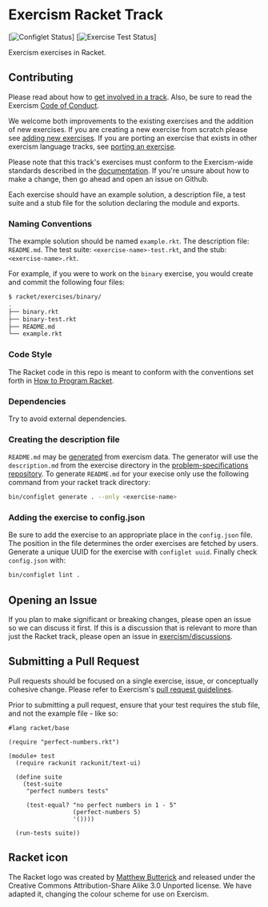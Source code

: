 # Exercism Racket Track

[![Configlet Status](https://github.com/exercism/racket/workflows/configlet/badge.svg)]
[![Exercise Test Status](https://github.com/exercism/racket/workflows/racket%20%2F%20main/badge.svg)]

Exercism exercises in Racket.

## Contributing

Please read about how to [get involved in a track](https://github.com/exercism/docs/tree/master/contributing-to-language-tracks). Also, be sure to read the Exercism [Code of Conduct](https://exercism.org/code-of-conduct).

We welcome both improvements to the existing exercises and the addition of new exercises. If you are creating a new exercise from scratch please see [adding new exercises](https://github.com/exercism/docs/blob/master/you-can-help/make-up-new-exercises.md).  If you are porting an exercise that exists in other exercism language tracks, see [porting an exercise](https://github.com/exercism/docs/blob/master/you-can-help/implement-an-exercise-from-specification.md).

Please note that this track's exercises must conform to the Exercism-wide standards described in the [documentation](https://github.com/exercism/docs/tree/master/language-tracks/exercises). If you're unsure about how to make a change, then go ahead and open an issue on Github.

Each exercise should have an example solution, a description file, a test suite and a stub file for the solution declaring the module and exports.

### Naming Conventions

The example solution should be named `example.rkt`. The description file: `README.md`. The test suite: `<exercise-name>-test.rkt`, and the stub: `<exercise-name>.rkt`.

For example, if you were to work on the `binary` exercise, you would create and commit the following four files:

```bash
$ racket/exercises/binary/
.
├── binary.rkt
├── binary-test.rkt
├── README.md
└── example.rkt
```

### Code Style
The Racket code in this repo is meant to conform with the conventions set forth in [How to Program Racket](http://docs.racket-lang.org/style/index.html).

### Dependencies
Try to avoid external dependencies.

### Creating the description file

`README.md` may be [generated](https://github.com/exercism/docs/blob/master/maintaining-a-track/regenerating-exercise-readmes.md) from exercism data. The generator will use the `description.md` from the exercise directory in the [problem-specifications repository](https://github.com/exercism/problem-specifications/tree/master/exercises).  To generate `README.md` for your execise only use the following command from your racket track directory:

```bash
bin/configlet generate . --only <exercise-name>
```

### Adding the exercise to config.json
Be sure to add the exercise to an appropriate place in the `config.json` file.  The position in the file determines the order exercises are fetched by users.  Generate a unique UUID for the exercise with ```configlet uuid```.  Finally check `config.json` with:

```bash
bin/configlet lint .
```

## Opening an Issue

If you plan to make significant or breaking changes, please open an issue so we can discuss it first. If this is a discussion that is relevant to more than just the Racket track, please open an issue in [exercism/discussions](https://github.com/exercism/discussions/issues).

## Submitting a Pull Request

Pull requests should be focused on a single exercise, issue, or conceptually cohesive change. Please refer to Exercism's [pull request guidelines](https://github.com/exercism/docs/blob/master/contributing/pull-request-guidelines.md).

Prior to submitting a pull request, ensure that your test requires the stub file, and not the example file - like so:

```Racket
#lang racket/base

(require "perfect-numbers.rkt")

(module+ test
  (require rackunit rackunit/text-ui)

  (define suite
    (test-suite
     "perfect numbers tests"

     (test-equal? "no perfect numbers in 1 - 5"
                  (perfect-numbers 5)
                  '())))

  (run-tests suite))
```

## Racket icon
The Racket logo was created by [Matthew Butterick](https://en.wikipedia.org/wiki/Matthew_Butterick) and released under the Creative Commons Attribution-Share Alike 3.0 Unported license.
We have adapted it, changing the colour scheme for use on Exercism.
